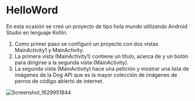 # HelloWord

En esta ocasión se creó un proyecto de tipo hola mundo utilizando Android Studio en lenguaje Kotlin.
1. Como primer paso se configuró un proyecto con dos vistas MainActivity1 y MainActivity.
2. La primera vista (MainActivity1) contiene un título, acerca de y un botón para dirigirse a la segunda vista (MainActivity).
3. La segunda vista (MainActivity) hace una petición y mostrar una lista de imágenes de la Dog API que es la mayor colección de imágenes de perros de código abierto de internet.


![Screenshot_1629951844](https://user-images.githubusercontent.com/41413594/130900922-8226984e-408b-436c-8e6d-e7b5376b1bed.png)
